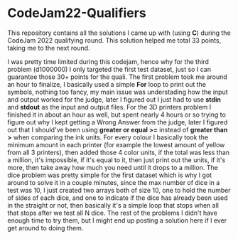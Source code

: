 # CodeJam22-Qualifiers
This repository contains all the solutions I came up with (using **C**) during the CodeJam 2022 qualifying round.  This solution helped me total 33 points, taking me to the next round.

I was pretty time limited during this codejam, hence why for the third problem (d1000000) I only targeted the first test dataset, just so I can guarantee those 30+ points for the quali.
The first problem took me around an hour to finalize, I basically used a simple **For** loop to print out the symbols, nothing too fancy, my main issue was understading how the input and output worked for the judge, later I figured out I just had to use **stdin** and **stdout** as the input and output files.
For the 3D printers problem I finished it in about an hour as well, but spent nearly 4 hours or so trying to figure out why I kept getting a Wrong Answer from the judge, later I figured out that I should've been using **greater or equal >=** instead of **greater than >** when comparing the ink units. For every colour I basically took the minimum amount in each printer (for example the lowest amount of yellow from all 3 printers), then added those 4 color units, if the total was less than a million, it's impossible, if it's equal to it, then just print out the units, if it's more, then take away how much you need until it drops to a million.
The dice problem was pretty simple for the first dataset which is why I got around to solve it in a couple minutes, since the max number of dice in a test was 10, I just created two arrays both of size 10, one to hold the number of sides of each dice, and one to indicate if the dice has already been used in the straight or not, then basically it's a simple loop that stops when all that stops after we test all N dice.
The rest of the problems I didn't have enough time to try them, but I might end up posting a solution here if I ever get around to doing them.
